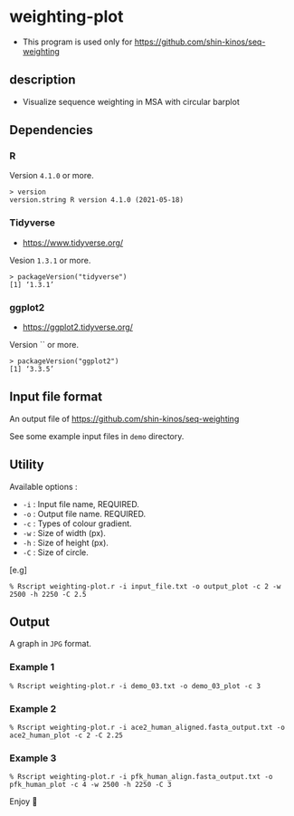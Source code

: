 # weighting-plot
* This program is used only for https://github.com/shin-kinos/seq-weighting

## description 
* Visualize sequence weighting in MSA with circular barplot

## Dependencies

### R

Version `4.1.0` or more.

```
> version
version.string R version 4.1.0 (2021-05-18)
```

### Tidyverse
* https://www.tidyverse.org/

Vesion `1.3.1` or more.

``` 
> packageVersion("tidyverse")
[1] ‘1.3.1’
```

### ggplot2
* https://ggplot2.tidyverse.org/ 

Version `` or more.

```
> packageVersion("ggplot2")
[1] ‘3.3.5’
``` 
## Input file format

An output file of https://github.com/shin-kinos/seq-weighting

See some example input files in `demo` directory.

## Utility

Available options :

* `-i` : Input file name, REQUIRED.
* `-o` : Output file name. REQUIRED.
* `-c` : Types of colour gradient.
* `-w` : Size of width (px).
* `-h` : Size of height (px).
* `-C` : Size of circle.

[e.g]

```
% Rscript weighting-plot.r -i input_file.txt -o output_plot -c 2 -w 2500 -h 2250 -C 2.5
```
## Output 
A graph in `JPG` format.

### Example 1

```
% Rscript weighting-plot.r -i demo_03.txt -o demo_03_plot -c 3
```

### Example 2

```
% Rscript weighting-plot.r -i ace2_human_aligned.fasta_output.txt -o ace2_human_plot -c 2 -C 2.25
```

### Example 3

```
% Rscript weighting-plot.r -i pfk_human_align.fasta_output.txt -o pfk_human_plot -c 4 -w 2500 -h 2250 -C 3
```

Enjoy 🤟 
